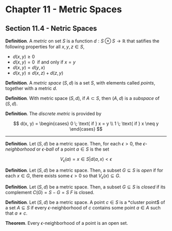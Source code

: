 # Chapter 11 - Metric Spaces

## Section 11.4 - Netric Spaces

**Definition**. A *metric* on set $S$ is a function $d: S \otimes S \rightarrow \mathbb{R}$ that satifies the following properties for all $x, y, z \in S$,

- $d(x, y) \geq 0$
- $d(x, y) = 0 \; \text{ if and only if } x = y$
- $d(x, y) = d(y, x)$
- $d(x, y) \leq d(x, z) + d(z, y)$

**Definition**. A *metric space* $(S, d)$ is a set $S$, with elements called *points*, together with a metric $d$.

**Definition**. With metric space $(S, d)$, if $A \subset S$, then $(A, d)$ is a *subspace* of $(S, d)$.

**Definition**. The *discrete metric* is provided by

$$
d(x, y) = \begin{cases}
  0 \; \text{ if } x = y \\
  1 \; \text{ if } x \neq y
\end{cases}
$$

---

**Definition**. Let $(S, d)$ be a metric space. Then, for each $\epsilon > 0$, the *$\epsilon$-neighborhood* or *$\epsilon$-ball* of a point $a \in S$ is the set

$$
V_\epsilon(a) = {x \in S | d(a, x) < \epsilon}
$$

**Definition**. Let $(S, d)$ be a metric space. Then, a subset $G \subseteq S$ is *open* if for each $x \in G$, there exists some $\epsilon > 0$ so that $V_\epsilon(x) \subseteq G$.

**Definition**. Let $(S, d)$ be a metric space. Then, a subset $G \subseteq S$ is *closed* if its complement $C(G) = S - G = S \ F$ is closed.

**Definition**. Let $(S, d)$ be a metric space. A point $c \in S$ is a *cluster point$ of a set $A \subseteq S$ if every $\epsilon$-neighborhood of $c$ contains some point $a \in A$ such that $a \neq c$.

**Theorem**. Every $\epsilon$-neighborhood of a point is an open set.